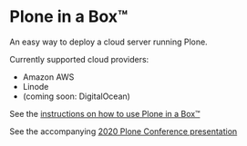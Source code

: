 # Plone in a Box™
An easy way to deploy a cloud server running Plone.

Currently supported cloud providers:
- Amazon AWS
- Linode
- (coming soon: DigitalOcean)

See the [instructions on how to use Plone in a Box™](docs/How_to_Setup_Your_Plone_in_a_Box™_(Ploneconf2020).pdf)

See the accompanying [2020 Plone Conference presentation](https://2020.ploneconf.org/talks/your-plone-intranet-in-a-boxtm/view)
